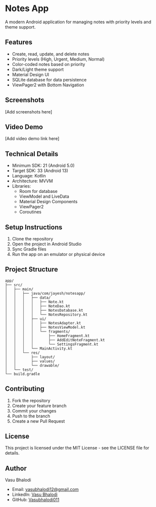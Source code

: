 # Notes App

A modern Android application for managing notes with priority levels and theme support.

## Features

- Create, read, update, and delete notes
- Priority levels (High, Urgent, Medium, Normal)
- Color-coded notes based on priority
- Dark/Light theme support
- Material Design UI
- SQLite database for data persistence
- ViewPager2 with Bottom Navigation

## Screenshots

[Add screenshots here]

## Video Demo

[Add video demo link here]

## Technical Details

- Minimum SDK: 21 (Android 5.0)
- Target SDK: 33 (Android 13)
- Language: Kotlin
- Architecture: MVVM
- Libraries:
  - Room for database
  - ViewModel and LiveData
  - Material Design Components
  - ViewPager2
  - Coroutines

## Setup Instructions

1. Clone the repository
2. Open the project in Android Studio
3. Sync Gradle files
4. Run the app on an emulator or physical device

## Project Structure

```
app/
├── src/
│   ├── main/
│   │   ├── java/com/jayesh/notesapp/
│   │   │   ├── data/
│   │   │   │   ├── Note.kt
│   │   │   │   ├── NoteDao.kt
│   │   │   │   ├── NotesDatabase.kt
│   │   │   │   └── NotesRepository.kt
│   │   │   ├── ui/
│   │   │   │   ├── NotesAdapter.kt
│   │   │   │   ├── NotesViewModel.kt
│   │   │   │   └── fragments/
│   │   │   │       ├── HomeFragment.kt
│   │   │   │       ├── AddEditNoteFragment.kt
│   │   │   │       └── SettingsFragment.kt
│   │   │   └── MainActivity.kt
│   │   └── res/
│   │       ├── layout/
│   │       ├── values/
│   │       └── drawable/
│   └── test/
└── build.gradle
```

## Contributing

1. Fork the repository
2. Create your feature branch
3. Commit your changes
4. Push to the branch
5. Create a new Pull Request

## License

This project is licensed under the MIT License - see the LICENSE file for details.

## Author

Vasu Bhalodi
- Email: vasubhalodi12@gmail.com
- LinkedIn: [Vasu Bhalodi](https://www.linkedin.com/in/vasu-bhalodi-092450335/)
- GitHub: [Vasubhalodi011](https://github.com/Vasubhalodi011) 
